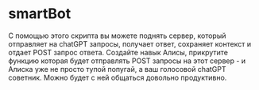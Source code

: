# smartBot

С помощью этого скрипта вы можете поднять сервер, который отправляет на chatGPT запросы, получает ответ, сохраняет контекст и отдает
POST запрос ответа. Создайте навык Алисы, прикрутите функцию которая будет отправлять POST запросы на этот сервер - и Алиска уже не просто
тупой попугай, а ваш голосовой chatGPT советник. Можно будет с ней общаться довольно продуктивно.
